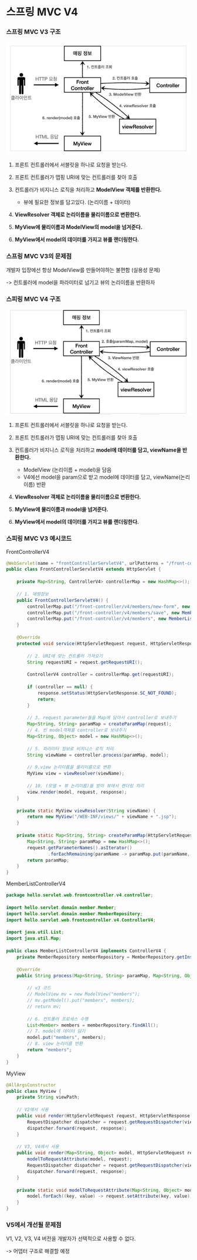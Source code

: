 # 스프링 MVC V4

### 스프링 MVC V3 구조

![image-20230828003218507](img/image-20230828003218507.png)

1. 프론트 컨트롤러에서 서블릿을 하나로 요청을 받는다.
2. 프론트 컨트롤러가 맵핑 URI에 맞는 컨트롤러를 찾아 호출
3. 컨트롤러가 비지니스 로직을 처리하고 **ModelView 객체를 반환한다.**
   - 뷰에 필요한 정보를 담고있다. (논리이름 + 데이터)

4. **ViewResolver 객체로 논리이름을 물리이름으로 변환한다.**

5. **MyView에 물리이름과 ModelView의 model을 넘겨준다.**
6. **MyView에서 model의 데이터를 가지고 뷰를 랜더링한다.**



### 스프링 MVC V3의 문제점

개발자 입장에선 항상 ModelView를 만들어야하는 불편함 (실용성 문제)

-> 컨트롤러에 model을 파라미터로 넘기고 뷰의 논리이름을 반환하자



### 스피링 MVC V4 구조

![image-20230828151444130](img/image-20230828151444130.png)

1. 프론트 컨트롤러에서 서블릿을 하나로 요청을 받는다.
2. 프론트 컨트롤러가 맵핑 URI에 맞는 컨트롤러를 찾아 호출
3. 컨트롤러가 비지니스 로직을 처리하고 **model에 데이터를 담고, viewName을 반환한다.**
   - ModelView (논리이름 + model)을 담음
   - V4에선 model을 param으로 받고 model에 데이터를 담고, viewName(논리이름) 반환

4. **ViewResolver 객체로 논리이름을 물리이름으로 변환한다.**

5. **MyView에 물리이름과 model을 넘겨준다.**
6. **MyView에서 model의 데이터를 가지고 뷰를 랜더링한다.**





### 스피링 MVC V3 예시코드

FrontControllerV4

```java
@WebServlet(name = "frontControllerServletV4", urlPatterns = "/front-controller/v4/*")
public class FrontControllerServletV4 extends HttpServlet {

    private Map<String, ControllerV4> controllerMap = new HashMap<>();
	
    // 1. 매핑정보
    public FrontControllerServletV4() {
        controllerMap.put("/front-controller/v4/members/new-form", new MemberFormControllerV4());
        controllerMap.put("/front-controller/v4/members/save", new MemberSaveControllerV4());
        controllerMap.put("/front-controller/v4/members", new MemberListControllerV4());
    }

    @Override
    protected void service(HttpServletRequest request, HttpServletResponse response) throws ServletException, IOException {
		
        // 2. URI에 맞는 컨트롤러 가져오기
        String requestURI = request.getRequestURI();

        ControllerV4 controller = controllerMap.get(requestURI);

        if (controller == null) {
            response.setStatus(HttpServletResponse.SC_NOT_FOUND);
            return;
        }
		
        // 3. request parameter들을 Map에 담아서 controller로 보내주기
        Map<String, String> paramMap = createParamMap(request);
        // 4. 빈 model객체를 controller로 보내주기
        Map<String, Object> model = new HashMap<>();
		
        // 5. 파라미터 정보로 비지니스 로직 처리
        String viewName = controller.process(paramMap, model);
		
        // 9.view 논리이름을 물리이름으로 변환
        MyView view = viewResolver(viewName);
        
        // 10. (모델 + 뷰 논리이름)을 받아 뷰에서 랜더링 처리
        view.render(model, request, response);
    }

    private static MyView viewResolver(String viewName) {
        return new MyView("/WEB-INF/views/" + viewName + ".jsp");
    }

    private static Map<String, String> createParamMap(HttpServletRequest request) {
        Map<String, String> paramMap = new HashMap<>();
        request.getParameterNames().asIterator()
                .forEachRemaining(paramName -> paramMap.put(paramName, request.getParameter(paramName)));
        return paramMap;
    }
}
```



MemberListControllerV4

```java
package hello.servlet.web.frontcontroller.v4.controller;

import hello.servlet.domain.member.Member;
import hello.servlet.domain.member.MemberRepository;
import hello.servlet.web.frontcontroller.v4.ControllerV4;

import java.util.List;
import java.util.Map;

public class MemberListControllerV4 implements ControllerV4 {
    private MemberRepository memberRepository = MemberRepository.getInstance();

    @Override
    public String process(Map<String, String> paramMap, Map<String, Object> model) {
        
        // v3 코드
        // ModelView mv = new ModelView("members");
        // mv.getModel().put("members", members);
        // return mv;
        
        // 6. 컨트롤러 프로세스 수행
        List<Member> members = memberRepository.findAll();
        // 7. model에 데이터 담기
        model.put("members", members);
        // 8. view 논리이름 반환
        return "members";
    }
}

```





MyView

```java
@AllArgsConstructor
public class MyView {
    private String viewPath;
    
    // V2에서 사용
    public void render(HttpServletRequest request, HttpServletResponse response) throws ServletException, IOException {
        RequestDispatcher dispatcher = request.getRequestDispatcher(viewPath);
        dispatcher.forward(request, response);
    }
    
    // V3, V4에서 사용
    public void render(Map<String, Object> model, HttpServletRequest request, HttpServletResponse response) throws ServletException, IOException{
        modelToRequestAttribute(model, request);
        RequestDispatcher dispatcher = request.getRequestDispatcher(viewPath);
        dispatcher.forward(request, response);
    }

    private static void modelToRequestAttribute(Map<String, Object> model, HttpServletRequest request) {
        model.forEach((key, value) -> request.setAttribute(key, value));
    }
}
```



### V5에서 개선될 문제점

V1, V2, V3, V4 버전을 개발자가 선택적으로 사용할 수 없다.

-> 어뎁터 구조로 해결할 예정




